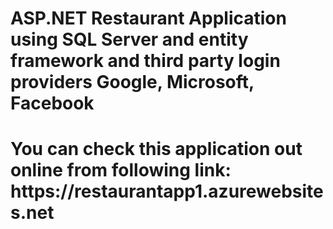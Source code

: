 <h1> ASP.NET Restaurant Application using SQL Server and entity framework and third party login providers Google, Microsoft, Facebook <h1>

<p>You can check this application out online from following link: https://restaurantapp1.azurewebsites.net </p>

